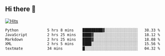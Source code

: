 ## Hi there 👋

<!--
**alihaqberdi/alihaqberdi** is a ✨ _special_ ✨ repository because its `README.md` (this file) appears on your GitHub profile.

Here are some ideas to get you started:

- 🔭 I’m currently working on ...
- 🌱 I’m currently learning ...
- 👯 I’m looking to collaborate on ...
- 🤔 I’m looking for help with ...
- 💬 Ask me about ...
- 📫 How to reach me: ...
- 😄 Pronouns: ...
- ⚡ Fun fact: ...
-->

[![Hits](https://hits.sh/github.com/alihaqberdi.svg)](https://hits.sh/github.com/alihaqberdi/)

<!--START_SECTION:waka-->

```txt
Python             5 hrs 8 mins    █████████▓░░░░░░░░░░░░░░░   38.33 %
JavaScript         2 hrs 25 mins   ████▓░░░░░░░░░░░░░░░░░░░░   18.12 %
Markdown           2 hrs 25 mins   ████▓░░░░░░░░░░░░░░░░░░░░   18.08 %
XML                2 hrs 5 mins    ████░░░░░░░░░░░░░░░░░░░░░   15.56 %
textmate           34 mins         █░░░░░░░░░░░░░░░░░░░░░░░░   04.32 %
```

<!--END_SECTION:waka-->
